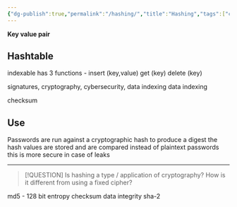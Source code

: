 ```yaml
---
{"dg-publish":true,"permalink":"/hashing/","title":"Hashing","tags":["cloudcomputing"],"noteIcon":"","created":"","updated":""}
---
```



**Key value pair**

## Hashtable 
indexable 
has 3 functions - 
	insert (key,value)
	get (key)
	delete (key)


signatures, cryptography, cybersecurity, data indexing
data indexing

checksum

## Use
Passwords are run against a cryptographic hash
to produce a digest
the hash values are stored and are compared instead of plaintext passwords
this is more secure in case of leaks           

---

>[!QUESTION]
> Is hashing a type / application of cryptography?
> How is it different from using a fixed cipher?
> 

md5 - 128 bit
entropy
checksum
data integrity
sha-2